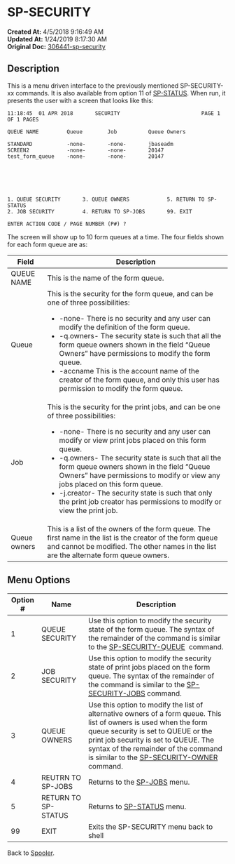 # SP-SECURITY 

**Created At:** 4/5/2018 9:16:49 AM  
**Updated At:** 1/24/2019 8:17:30 AM  
**Original Doc:** [306441-sp-security](https://docs.jbase.com/44205-spooler/306441-sp-security)  


## Description 

This is a menu driven interface to the previously mentioned SP-SECURITY-xx commands. It is also available from option 11 of [SP-STATUS](306265-untitled-question). When run, it presents the user with a screen that looks like this:

```
11:18:45  01 APR 2018       SECURITY                          PAGE 1 OF 1 PAGES

QUEUE NAME         Queue        Job          Queue Owners

STANDARD           -none-       -none-       jbaseadm
SCREEN2            -none-       -none-       20147
test_form_queue    -none-       -none-       20147






1. QUEUE SECURITY       3. QUEUE OWNERS            5. RETURN TO SP-STATUS
2. JOB SECURITY         4. RETURN TO SP-JOBS       99. EXIT

ENTER ACTION CODE / PAGE NUMBER (P#) ?
```

The screen will show up to 10 form queues at a time. The four fields shown for each form queue are as:


| Field<br> | Description<br> |
| --- | --- |
| QUEUE NAME<br> | This is the name of the form queue.<br> |
| Queue<br> | This is the security for the form queue, and can be one of three possibilities:<ul><li>-none- There is no security and any user can modify the definition of the form queue.</li><li>-q.owners- The security state is such that all the form queue owners shown in the field &ldquo;Queue Owners&rdquo; have permissions to modify the form queue.</li><li>-accname This is the account name of the creator of the form queue, and only this user has permission to modify the form queue.</li></ul> |
| Job<br> | This is the security for the print jobs, and can be one of three possibilities:<ul><li>-none- There is no security and any user can modify or view print jobs placed on this form queue.</li><li>-q.owners- The security state is such that all the form queue owners shown in the field &ldquo;Queue Owners&rdquo; have permissions to modify or view any jobs placed on this form queue.</li><li>-j.creator- The security state is such that only the print job creator has permissions to modify or view the print job.</li></ul> |
| Queue owners<br> | This is a list of the owners of the form queue. The first name in the list is the creator of the form queue and cannot be modified. The other names in the list are the alternate form queue owners.<br> |




## Menu Options 


| Option #<br> | Name<br> | Description<br> |
| --- | --- | --- |
| 1<br> | QUEUE SECURITY<br> | Use this option to modify the security state of the form queue. The syntax of the remainder of the command is similar to the [SP-SECURITY-QUEUE](306443-untitled-question)  command.<br> |
| 2<br> | JOB SECURITY<br> | Use this option to modify the security state of print jobs placed on the form queue. The syntax of the remainder of the command is similar to the [SP-SECURITY-JOBS](306444-untitled-question) command.<br> |
| 3<br> | QUEUE OWNERS<br> | Use this option to modify the list of alternative owners of a form queue. This list of owners is used when the form queue security is set to QUEUE or the print job security is set to QUEUE. The syntax of the remainder of the command is similar to the [SP-SECURITY-OWNER](306446-untitled-question) command.<br> |
| 4<br> | REUTRN TO SP-JOBS<br> | Returns to the [SP-JOBS](306301-untitled-question) menu.<br> |
| 5<br> | RETURN TO SP-STATUS<br> | Returns to [SP-STATUS](306265-untitled-question) menu.<br> |
| 99<br> | EXIT<br> | Exits the SP-SECURITY menu back to shell<br> |




Back to [Spooler](jbase-spooler).
